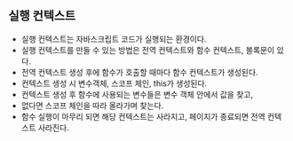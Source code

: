 ## 실행 컨텍스트

- 실행 컨텍스트는 자바스크립트 코드가 실행되는 환경이다.
- 실행 컨텍스트를 만들 수 있는 방법은 전역 컨텍스트와 함수 컨텍스트, 블록문이 있다.
- 전역 컨텍스트 생성 후에 함수가 호출할 때마다 함수 컨텍스트가 생성된다.
- 컨텍스트 생성 시 변수객체, 스코프 체인, this가 생성된다.
- 컨텍스트 생성 후 함수에 사용되는 변수들은 변수 객체 안에서 값을 찾고,
- 없다면 스코프 체인을 따라 올라가며 찾는다.
- 함수 실행이 마무리 되면 해당 컨텍스트는 사라지고, 페이지가 종료되면 전역 컨텍스트 사라진다.
